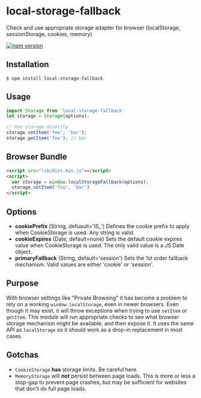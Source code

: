 # local-storage-fallback
Check and use appropriate storage adapter for browser (localStorage, sessionStorage, cookies, memory)

[![npm version](https://badge.fury.io/js/local-storage-fallback.svg)](https://badge.fury.io/js/local-storage-fallback)

## Installation

```
$ npm install local-storage-fallback
```

## Usage

```js
import Storage from 'local-storage-fallback'
let storage = Storage(options);

// Use storage directly
storage.setItem('foo', 'bar');
storage.getItem('foo'); // bar

```

## Browser Bundle

```html
<script src="lib/dist.min.js"></script>
<script>
  var storage = window.localStorageFallback(options);
  storage.setItem('foo', 'bar')
</script>
```

## Options
- **cookiePrefix** (String, defuault='lS_') Defines the cookie prefix to apply when CookieStorage is used.  Any string is valid.
- **cookieExpires** (Date, default=none) Sets the default cookie expires value when CookieStorage is used.  The only valid value is a JS Date object.
- **primaryFallback** (String, default='session') Sets the 1st order fallback mechanism.  Valid values are either 'cookie' or 'session'.

## Purpose

With browser settings like "Private Browsing" it has become a problem to rely on a working `window.localStorage`, even in newer browsers. Even though it may exist, it will throw exceptions when trying to use `setItem` or `getItem`. This module will run appropriate checks to see what browser storage mechanism might be available, and then expose it. It uses the same API as `localStorage` so it should work as a drop-in replacement in most cases.

## Gotchas

* `CookieStorage` __has__ storage limits. Be careful here.
* `MemoryStorage` will __not__ persist between page loads. This is more or less a stop-gap to prevent page crashes, but may be sufficient for websites that don't do full page loads.
